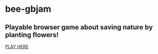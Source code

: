 # bee-gbjam
## Playable browser game about saving nature by planting flowers!
[PLAY HERE](https://airtechwick.itch.io/the-bee-planter)
